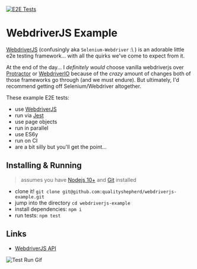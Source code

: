[![E2E Tests](https://github.com/qualityshepherd/webdriverjs-example/actions/workflows/e2e.yaml/badge.svg)](https://github.com/qualityshepherd/webdriverjs-example/actions/workflows/e2e.yaml)

# WebdriverJS Example

[WebdriverJS](https://www.selenium.dev/documentation) (confusingly aka `Selenium-Webdriver` :\ ) is an adorable little e2e testing framework... with all the quirks we've come to expect from it.

At the end of the day... I _definitely would_ choose vanilla webdriverjs over [Protractor](https://github.com/qualityshepherd/protractor-example) or [WebdriverIO](https://github.com/qualityshepherd/wdio-example) because of the _crazy_ amount of changes both of those frameworks go through (and we must endure). But ultimately, I'd recommend getting off Selenium/Webdriver altogether.

These example E2E tests:
  - use [WebdriverJS](https://www.npmjs.com/package/selenium-webdriver)
  - run via [Jest](https://jestjs.io/)
  - use page objects
  - run in parallel
  - use ES6y
  - run on CI
  - are a bit silly but you'll get the point...

## Installing & Running
> assumes you have [Nodejs 10+](https://nodejs.org/en) and [Git](https://git-scm.com/downloads) installed
- clone it! `git clone git@github.com:qualityshepherd/webdriverjs-example.git`
- jump into the directory `cd webdriverjs-example`
- install dependencies: `npm i`
- run tests: `npm test`

## Links
- [WebdriverJS API](https://seleniumhq.github.io/selenium/docs/api/javascript/module/selenium-webdriver/index.html)

![Test Run Gif](https://qualityshepherd.com/screencasts/webdriverjs-example.gif)
